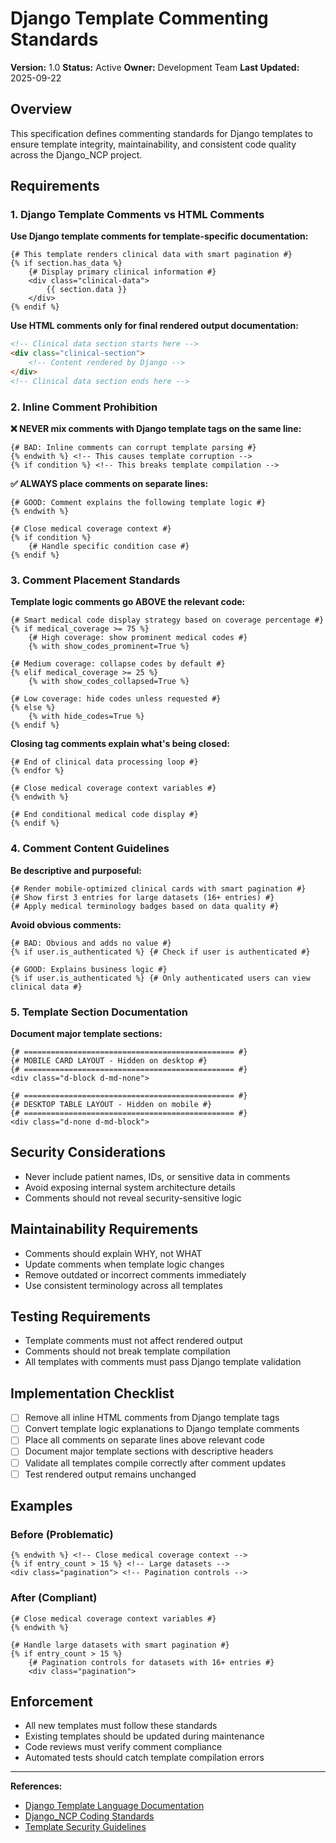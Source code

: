 # Django Template Commenting Standards

**Version:** 1.0
**Status:** Active
**Owner:** Development Team
**Last Updated:** 2025-09-22

## Overview

This specification defines commenting standards for Django templates to ensure template integrity, maintainability, and consistent code quality across the Django_NCP project.

## Requirements

### 1. Django Template Comments vs HTML Comments

**Use Django template comments for template-specific documentation:**

```django
{# This template renders clinical data with smart pagination #}
{% if section.has_data %}
    {# Display primary clinical information #}
    <div class="clinical-data">
        {{ section.data }}
    </div>
{% endif %}
```

**Use HTML comments only for final rendered output documentation:**

```html
<!-- Clinical data section starts here -->
<div class="clinical-section">
    <!-- Content rendered by Django -->
</div>
<!-- Clinical data section ends here -->
```

### 2. Inline Comment Prohibition

**❌ NEVER mix comments with Django template tags on the same line:**

```django
{# BAD: Inline comments can corrupt template parsing #}
{% endwith %} <!-- This causes template corruption -->
{% if condition %} <!-- This breaks template compilation -->
```

**✅ ALWAYS place comments on separate lines:**

```django
{# GOOD: Comment explains the following template logic #}
{% endwith %}

{# Close medical coverage context #}
{% if condition %}
    {# Handle specific condition case #}
{% endif %}
```

### 3. Comment Placement Standards

**Template logic comments go ABOVE the relevant code:**

```django
{# Smart medical code display strategy based on coverage percentage #}
{% if medical_coverage >= 75 %}
    {# High coverage: show prominent medical codes #}
    {% with show_codes_prominent=True %}

{# Medium coverage: collapse codes by default #}
{% elif medical_coverage >= 25 %}
    {% with show_codes_collapsed=True %}

{# Low coverage: hide codes unless requested #}
{% else %}
    {% with hide_codes=True %}
{% endif %}
```

**Closing tag comments explain what's being closed:**

```django
{# End of clinical data processing loop #}
{% endfor %}

{# Close medical coverage context variables #}
{% endwith %}

{# End conditional medical code display #}
{% endif %}
```

### 4. Comment Content Guidelines

**Be descriptive and purposeful:**

```django
{# Render mobile-optimized clinical cards with smart pagination #}
{# Show first 3 entries for large datasets (16+ entries) #}
{# Apply medical terminology badges based on data quality #}
```

**Avoid obvious comments:**

```django
{# BAD: Obvious and adds no value #}
{% if user.is_authenticated %} {# Check if user is authenticated #}

{# GOOD: Explains business logic #}
{% if user.is_authenticated %} {# Only authenticated users can view clinical data #}
```

### 5. Template Section Documentation

**Document major template sections:**

```django
{# =============================================== #}
{# MOBILE CARD LAYOUT - Hidden on desktop #}
{# =============================================== #}
<div class="d-block d-md-none">

{# =============================================== #}
{# DESKTOP TABLE LAYOUT - Hidden on mobile #}
{# =============================================== #}
<div class="d-none d-md-block">
```

## Security Considerations

- Never include patient names, IDs, or sensitive data in comments
- Avoid exposing internal system architecture details
- Comments should not reveal security-sensitive logic

## Maintainability Requirements

- Comments should explain WHY, not WHAT
- Update comments when template logic changes
- Remove outdated or incorrect comments immediately
- Use consistent terminology across all templates

## Testing Requirements

- Template comments must not affect rendered output
- Comments should not break template compilation
- All templates with comments must pass Django template validation

## Implementation Checklist

- [ ] Remove all inline HTML comments from Django template tags
- [ ] Convert template logic explanations to Django template comments
- [ ] Place all comments on separate lines above relevant code
- [ ] Document major template sections with descriptive headers
- [ ] Validate all templates compile correctly after comment updates
- [ ] Test rendered output remains unchanged

## Examples

### Before (Problematic)

```django
{% endwith %} <!-- Close medical coverage context -->
{% if entry_count > 15 %} <!-- Large datasets -->
<div class="pagination"> <!-- Pagination controls -->
```

### After (Compliant)

```django
{# Close medical coverage context variables #}
{% endwith %}

{# Handle large datasets with smart pagination #}
{% if entry_count > 15 %}
    {# Pagination controls for datasets with 16+ entries #}
    <div class="pagination">
```

## Enforcement

- All new templates must follow these standards
- Existing templates should be updated during maintenance
- Code reviews must verify comment compliance
- Automated tests should catch template compilation errors

---

**References:**

- [Django Template Language Documentation](https://docs.djangoproject.com/en/stable/ref/templates/language/)
- [Django_NCP Coding Standards](../CODING_STANDARDS.md)
- [Template Security Guidelines](../SECURITY_GUIDELINES.md)
